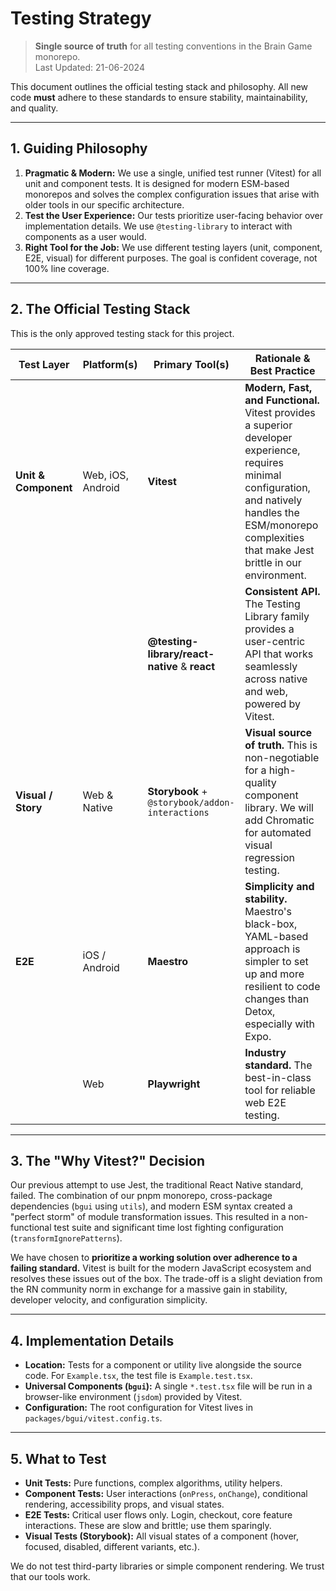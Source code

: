 # Testing Strategy

> **Single source of truth** for all testing conventions in the Brain Game monorepo.  
> Last Updated: 21-06-2024

This document outlines the official testing stack and philosophy. All new code **must** adhere to these standards to ensure stability, maintainability, and quality.

---

## 1. Guiding Philosophy

1.  **Pragmatic & Modern:** We use a single, unified test runner (Vitest) for all unit and component tests. It is designed for modern ESM-based monorepos and solves the complex configuration issues that arise with older tools in our specific architecture.
2.  **Test the User Experience:** Our tests prioritize user-facing behavior over implementation details. We use `@testing-library` to interact with components as a user would.
3.  **Right Tool for the Job:** We use different testing layers (unit, component, E2E, visual) for different purposes. The goal is confident coverage, not 100% line coverage.

---

## 2. The Official Testing Stack

This is the only approved testing stack for this project.

| Test Layer         | Platform(s)        | Primary Tool(s)                                   | Rationale & Best Practice                                                               |
| ------------------ | ------------------ | ------------------------------------------------- | --------------------------------------------------------------------------------------- |
| **Unit & Component** | Web, iOS, Android  | **Vitest**                                        | **Modern, Fast, and Functional.** Vitest provides a superior developer experience, requires minimal configuration, and natively handles the ESM/monorepo complexities that make Jest brittle in our environment. |
|                    |                    | **@testing-library/react-native** & **react**     | **Consistent API.** The Testing Library family provides a user-centric API that works seamlessly across native and web, powered by Vitest. |
| **Visual / Story**   | Web & Native       | **Storybook** + `@storybook/addon-interactions` | **Visual source of truth.** This is non-negotiable for a high-quality component library. We will add Chromatic for automated visual regression testing. |
| **E2E**              | iOS / Android      | **Maestro**                                       | **Simplicity and stability.** Maestro's black-box, YAML-based approach is simpler to set up and more resilient to code changes than Detox, especially with Expo. |
|                    | Web                | **Playwright**                                    | **Industry standard.** The best-in-class tool for reliable web E2E testing. |

---

## 3. The "Why Vitest?" Decision

Our previous attempt to use Jest, the traditional React Native standard, failed. The combination of our pnpm monorepo, cross-package dependencies (`bgui` using `utils`), and modern ESM syntax created a "perfect storm" of module transformation issues. This resulted in a non-functional test suite and significant time lost fighting configuration (`transformIgnorePatterns`).

We have chosen to **prioritize a working solution over adherence to a failing standard.** Vitest is built for the modern JavaScript ecosystem and resolves these issues out of the box. The trade-off is a slight deviation from the RN community norm in exchange for a massive gain in stability, developer velocity, and configuration simplicity.

---

## 4. Implementation Details

-   **Location:** Tests for a component or utility live alongside the source code. For `Example.tsx`, the test file is `Example.test.tsx`.
-   **Universal Components (`bgui`):** A single `*.test.tsx` file will be run in a browser-like environment (`jsdom`) provided by Vitest.
-   **Configuration:** The root configuration for Vitest lives in `packages/bgui/vitest.config.ts`.

---

## 5. What to Test

-   **Unit Tests:** Pure functions, complex algorithms, utility helpers.
-   **Component Tests:** User interactions (`onPress`, `onChange`), conditional rendering, accessibility props, and visual states.
-   **E2E Tests:** Critical user flows only. Login, checkout, core feature interactions. These are slow and brittle; use them sparingly.
-   **Visual Tests (Storybook):** All visual states of a component (hover, focused, disabled, different variants, etc.).

We do not test third-party libraries or simple component rendering. We trust that our tools work. 